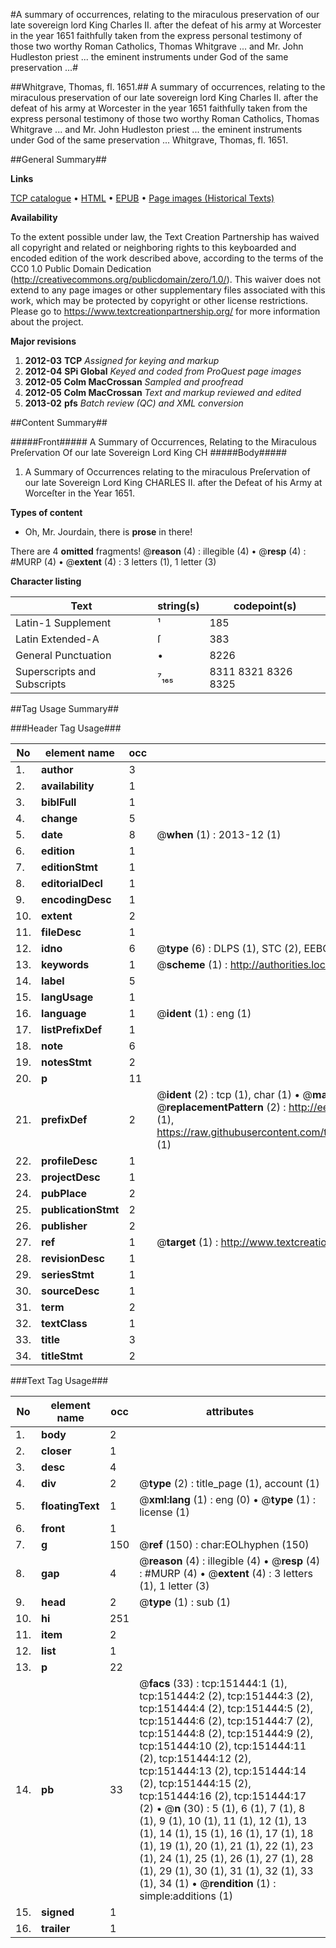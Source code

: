 #A summary of occurrences, relating to the miraculous preservation of our late sovereign lord King Charles II. after the defeat of his army at Worcester in the year 1651 faithfully taken from the express personal testimony of those two worthy Roman Catholics, Thomas Whitgrave ... and Mr. John Hudleston priest ... the eminent instruments under God of the same preservation ...#

##Whitgrave, Thomas, fl. 1651.##
A summary of occurrences, relating to the miraculous preservation of our late sovereign lord King Charles II. after the defeat of his army at Worcester in the year 1651 faithfully taken from the express personal testimony of those two worthy Roman Catholics, Thomas Whitgrave ... and Mr. John Hudleston priest ... the eminent instruments under God of the same preservation ...
Whitgrave, Thomas, fl. 1651.

##General Summary##

**Links**

[TCP catalogue](http://www.ota.ox.ac.uk/tcp/)  • 
[HTML](http://tei.it.ox.ac.uk/tcp/Texts-HTML/free/A96/A96432.html)  • 
[EPUB](http://tei.it.ox.ac.uk/tcp/Texts-EPUB/free/A96/A96432.epub) • 
[Page images (Historical Texts)](https://historicaltexts.jisc.ac.uk/eebo-42476397e)

**Availability**

To the extent possible under law, the Text Creation Partnership has waived all copyright and related or neighboring rights to this keyboarded and encoded edition of the work described above, according to the terms of the CC0 1.0 Public Domain Dedication (http://creativecommons.org/publicdomain/zero/1.0/). This waiver does not extend to any page images or other supplementary files associated with this work, which may be protected by copyright or other license restrictions. Please go to https://www.textcreationpartnership.org/ for more information about the project.

**Major revisions**

1. __2012-03__ __TCP__ *Assigned for keying and markup*
1. __2012-04__ __SPi Global__ *Keyed and coded from ProQuest page images*
1. __2012-05__ __Colm MacCrossan__ *Sampled and proofread*
1. __2012-05__ __Colm MacCrossan__ *Text and markup reviewed and edited*
1. __2013-02__ __pfs__ *Batch review (QC) and XML conversion*

##Content Summary##

#####Front#####
A Summary of Occurrences, Relating to the Miraculous Preſervation Of our late Sovereign Lord King CH
#####Body#####

1. A Summary of Occurrences relating to the miraculous Preſervation of our late Sovereign Lord King CHARLES II. after the Defeat of his Army at Worceſter in the Year 1651.

**Types of content**

  * Oh, Mr. Jourdain, there is **prose** in there!

There are 4 **omitted** fragments! 
 @__reason__ (4) : illegible (4)  •  @__resp__ (4) : #MURP (4)  •  @__extent__ (4) : 3 letters (1), 1 letter (3)

**Character listing**


|Text|string(s)|codepoint(s)|
|---|---|---|
|Latin-1 Supplement|¹|185|
|Latin Extended-A|ſ|383|
|General Punctuation|•|8226|
|Superscripts             and Subscripts|⁷₁₆₅|8311 8321 8326 8325|

##Tag Usage Summary##

###Header Tag Usage###

|No|element name|occ|attributes|
|---|---|---|---|
|1.|__author__|3||
|2.|__availability__|1||
|3.|__biblFull__|1||
|4.|__change__|5||
|5.|__date__|8| @__when__ (1) : 2013-12 (1)|
|6.|__edition__|1||
|7.|__editionStmt__|1||
|8.|__editorialDecl__|1||
|9.|__encodingDesc__|1||
|10.|__extent__|2||
|11.|__fileDesc__|1||
|12.|__idno__|6| @__type__ (6) : DLPS (1), STC (2), EEBO-CITATION (1), OCLC (1), VID (1)|
|13.|__keywords__|1| @__scheme__ (1) : http://authorities.loc.gov/ (1)|
|14.|__label__|5||
|15.|__langUsage__|1||
|16.|__language__|1| @__ident__ (1) : eng (1)|
|17.|__listPrefixDef__|1||
|18.|__note__|6||
|19.|__notesStmt__|2||
|20.|__p__|11||
|21.|__prefixDef__|2| @__ident__ (2) : tcp (1), char (1)  •  @__matchPattern__ (2) : ([0-9\-]+):([0-9IVX]+) (1), (.+) (1)  •  @__replacementPattern__ (2) : http://eebo.chadwyck.com/downloadtiff?vid=$1&page=$2 (1), https://raw.githubusercontent.com/textcreationpartnership/Texts/master/tcpchars.xml#$1 (1)|
|22.|__profileDesc__|1||
|23.|__projectDesc__|1||
|24.|__pubPlace__|2||
|25.|__publicationStmt__|2||
|26.|__publisher__|2||
|27.|__ref__|1| @__target__ (1) : http://www.textcreationpartnership.org/docs/. (1)|
|28.|__revisionDesc__|1||
|29.|__seriesStmt__|1||
|30.|__sourceDesc__|1||
|31.|__term__|2||
|32.|__textClass__|1||
|33.|__title__|3||
|34.|__titleStmt__|2||


###Text Tag Usage###

|No|element name|occ|attributes|
|---|---|---|---|
|1.|__body__|2||
|2.|__closer__|1||
|3.|__desc__|4||
|4.|__div__|2| @__type__ (2) : title_page (1), account (1)|
|5.|__floatingText__|1| @__xml:lang__ (1) : eng (0)  •  @__type__ (1) : license (1)|
|6.|__front__|1||
|7.|__g__|150| @__ref__ (150) : char:EOLhyphen (150)|
|8.|__gap__|4| @__reason__ (4) : illegible (4)  •  @__resp__ (4) : #MURP (4)  •  @__extent__ (4) : 3 letters (1), 1 letter (3)|
|9.|__head__|2| @__type__ (1) : sub (1)|
|10.|__hi__|251||
|11.|__item__|2||
|12.|__list__|1||
|13.|__p__|22||
|14.|__pb__|33| @__facs__ (33) : tcp:151444:1 (1), tcp:151444:2 (2), tcp:151444:3 (2), tcp:151444:4 (2), tcp:151444:5 (2), tcp:151444:6 (2), tcp:151444:7 (2), tcp:151444:8 (2), tcp:151444:9 (2), tcp:151444:10 (2), tcp:151444:11 (2), tcp:151444:12 (2), tcp:151444:13 (2), tcp:151444:14 (2), tcp:151444:15 (2), tcp:151444:16 (2), tcp:151444:17 (2)  •  @__n__ (30) : 5 (1), 6 (1), 7 (1), 8 (1), 9 (1), 10 (1), 11 (1), 12 (1), 13 (1), 14 (1), 15 (1), 16 (1), 17 (1), 18 (1), 19 (1), 20 (1), 21 (1), 22 (1), 23 (1), 24 (1), 25 (1), 26 (1), 27 (1), 28 (1), 29 (1), 30 (1), 31 (1), 32 (1), 33 (1), 34 (1)  •  @__rendition__ (1) : simple:additions (1)|
|15.|__signed__|1||
|16.|__trailer__|1||

